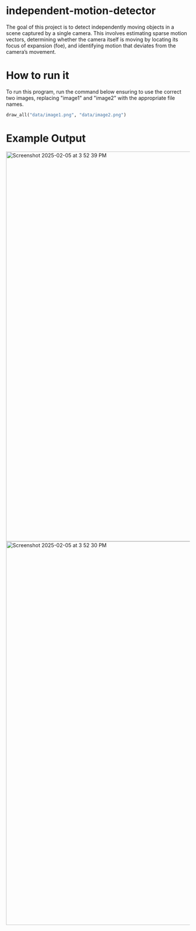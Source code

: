 # independent-motion-detector
The goal of this project is to detect independently moving objects in a scene captured by a single camera. This involves estimating sparse motion vectors, determining whether the camera itself is moving by locating its focus of expansion (foe), and identifying motion that deviates from the camera’s movement.

# How to run it
To run this program, run the command below ensuring to use the correct two images, replacing "image1" and "image2" with the appropriate file names.

```python 
draw_all("data/image1.png", "data/image2.png")
```
# Example Output

<img width="1066" alt="Screenshot 2025-02-05 at 3 52 39 PM" src="https://github.com/user-attachments/assets/d5d416f4-5963-49ec-b69f-756ef8f39668" />
<img width="1049" alt="Screenshot 2025-02-05 at 3 52 30 PM" src="https://github.com/user-attachments/assets/ce3e5987-ff01-45c8-9afd-3f002e07167d" />
